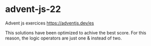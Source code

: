 # advent-js-22
Advent js exercices https://adventjs.dev/es

This solutions have been optimized to achive the best score. For this reason, the logic operators are just one & instead of two.
